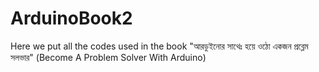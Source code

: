 # ArduinoBook2
Here we put all the codes used in the book "আরডুইনোর সাথেঃ হয়ে ওঠো একজন প্রব্লেম সলভার" (Become A Problem Solver With Arduino) 
